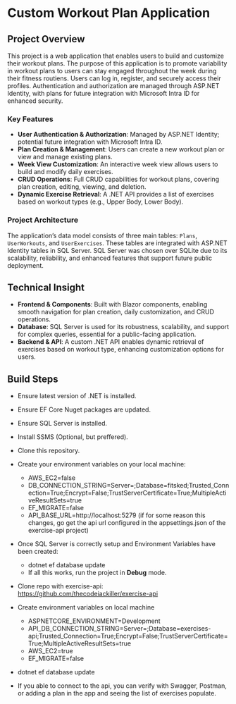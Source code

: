 # Custom Workout Plan Application

## Project Overview

This project is a web application that enables users to build and customize their workout plans. The purpose of this application is to promote variability in workout plans to users can stay engaged throughout the week during their fitness routiens. Users can log in, register, and securely access their profiles. Authentication and authorization are managed through ASP.NET Identity, with plans for future integration with Microsoft Intra ID for enhanced security.

### Key Features

- **User Authentication & Authorization**: Managed by ASP.NET Identity; potential future integration with Microsoft Intra ID.
- **Plan Creation & Management**: Users can create a new workout plan or view and manage existing plans.
- **Week View Customization**: An interactive week view allows users to build and modify daily exercises.
- **CRUD Operations**: Full CRUD capabilities for workout plans, covering plan creation, editing, viewing, and deletion.
- **Dynamic Exercise Retrieval**: A .NET API provides a list of exercises based on workout types (e.g., Upper Body, Lower Body).

### Project Architecture

The application’s data model consists of three main tables: `Plans`, `UserWorkouts`, and `UserExercises`. These tables are integrated with ASP.NET Identity tables in SQL Server. SQL Server was chosen over SQLite due to its scalability, reliability, and enhanced features that support future public deployment.

## Technical Insight

- **Frontend & Components**: Built with Blazor components, enabling smooth navigation for plan creation, daily customization, and CRUD operations.
- **Database**: SQL Server is used for its robustness, scalability, and support for complex queries, essential for a public-facing application.
- **Backend & API**: A custom .NET API enables dynamic retrieval of exercises based on workout type, enhancing customization options for users.

## Build Steps

- Ensure latest version of .NET is installed.
- Ensure EF Core Nuget packages are updated. 
- Ensure SQL Server is installed.
- Install SSMS (Optional, but preffered).
- Clone this repository.
- Create your environment variables on your local machine:
  - AWS_EC2=false
  - DB_CONNECTION_STRING=Server=<servername>;Database=fitsked;Trusted_Connection=True;Encrypt=False;TrustServerCertificate=True;MultipleActiveResultSets=true
  - EF_MIGRATE=false
  - API_BASE_URL=http://localhost:5279 (if for some reason this changes, go get the api url configured in the appsettings.json of the exercise-api project)
- Once SQL Server is correctly setup and Environment Variables have been created:
  - dotnet ef database update
  - If all this works, run the project in **Debug** mode.
 
- Clone repo with exercise-api: https://github.com/thecodeiackiller/exercise-api
- Create environment variables on local machine
  - ASPNETCORE_ENVIRONMENT=Development
  - API_DB_CONNECTION_STRING=Server=<severname>;Database=exercises-api;Trusted_Connection=True;Encrypt=False;TrustServerCertificate=True;MultipleActiveResultSets=true
  - AWS_EC2=true
  - EF_MIGRATE=false
- dotnet ef database update
- If you able to connect to the api, you can verify with Swagger, Postman, or adding a plan in the app and seeing the list of exercises populate.



